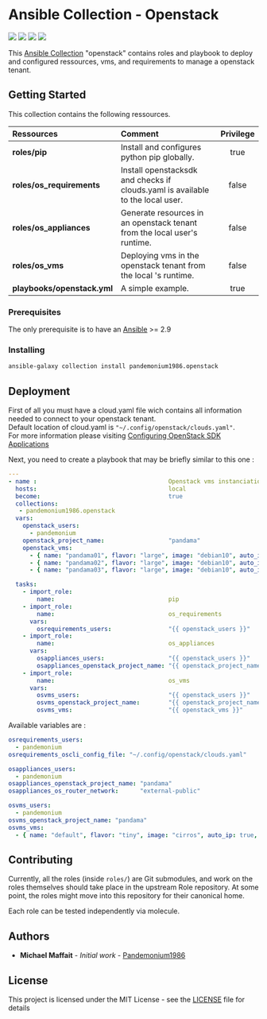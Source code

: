 # Ansible Collection - Openstack

![](https://img.shields.io/github/release/Pandemonium1986/ansible-collection-openstack.svg)
![](https://img.shields.io/github/repo-size/Pandemonium1986/ansible-collection-openstack.svg)
![](https://img.shields.io/github/release-date/Pandemonium1986/ansible-collection-openstack.svg)
![](https://img.shields.io/github/license/Pandemonium1986/ansible-collection-openstack.svg)

This [Ansible Collection](https://docs.ansible.com/ansible/latest/user_guide/collections_using.html) "openstack" contains roles and playbook to deploy and configured ressources, vms, and requirements to manage a openstack tenant.

## Getting Started

This collection contains the following ressources.

| Ressources                  | Comment                                                                        | Privilege |
| :-------------------------- | :----------------------------------------------------------------------------- | :-------: |
| **roles/pip**               | Install and configures python pip globally.                                    |    true   |
| **roles/os_requirements**   | Install openstacksdk and checks if clouds.yaml is available to the local user. |   false   |
| **roles/os_appliances**     | Generate resources in an openstack tenant from the local user's runtime.       |   false   |
| **roles/os_vms**            | Deploying vms in the openstack tenant from the local 's runtime.               |   false   |
| **playbooks/openstack.yml** | A simple example.                                                              |    true   |

### Prerequisites

The only prerequisite is to have an [Ansible](https://docs.ansible.com/ansible/latest/installation_guide/index.html) >= 2.9

### Installing

```sh
ansible-galaxy collection install pandemonium1986.openstack
```

## Deployment

First of all you must have a cloud.yaml file wich contains all information needed to connect to your openstack tenant.  
Default location of cloud.yaml is `"~/.config/openstack/clouds.yaml"`.  
For more information please visiting [Configuring OpenStack SDK Applications](https://docs.openstack.org/openstacksdk/latest/user/config/configuration.html)  

Next, you need to create a playbook that may be briefly similar to this one :

```yaml
---
- name :                                     Openstack vms instanciation
  hosts:                                     local
  become:                                    true
  collections:
   - pandemonium1986.openstack
  vars:
    openstack_users:
      - pandemonium
    openstack_project_name:                  "pandama"
    openstack_vms:
      - { name: "pandama01", flavor: "large", image: "debian10", auto_ip: true, delete_fip: true, volume_size: 30 }
      - { name: "pandama02", flavor: "large", image: "debian10", auto_ip: true, delete_fip: true, volume_size: 30 }
      - { name: "pandama03", flavor: "large", image: "debian10", auto_ip: true, delete_fip: true, volume_size: 30 }

  tasks:
    - import_role:
        name:                                pip
    - import_role:
        name:                                os_requirements
      vars:
        osrequirements_users:                "{{ openstack_users }}"
    - import_role:
        name:                                os_appliances
      vars:
        osappliances_users:                  "{{ openstack_users }}"
        osappliances_openstack_project_name: "{{ openstack_project_name }}"
    - import_role:
        name:                                os_vms
      vars:
        osvms_users:                         "{{ openstack_users }}"
        osvms_openstack_project_name:        "{{ openstack_project_name }}"
        osvms_vms:                           "{{ openstack_vms }}"
```

Available variables are :

```yaml
osrequirements_users:
  - pandemonium
osrequirements_oscli_config_file: "~/.config/openstack/clouds.yaml"

osappliances_users:
  - pandemonium
osappliances_openstack_project_name: "pandama"
osappliances_os_router_network:      "external-public"

osvms_users:
  - pandemonium
osvms_openstack_project_name: "pandama"
osvms_vms:
  - { name: "default", flavor: "tiny", image: "cirros", auto_ip: true, delete_fip: true, volume_size: 10 }  
```

## Contributing

Currently, all the roles (inside `roles/`) are Git submodules, and work on the roles themselves should take place in the upstream Role repository. At some point, the roles might move into this repository for their canonical home.

Each role can be tested independently via molecule.  

## Authors

-   **Michael Maffait** - _Initial work_ - [Pandemonium1986](https://github.com/Pandemonium1986)

## License

This project is licensed under the MIT License - see the [LICENSE](./LICENSE) file for details
